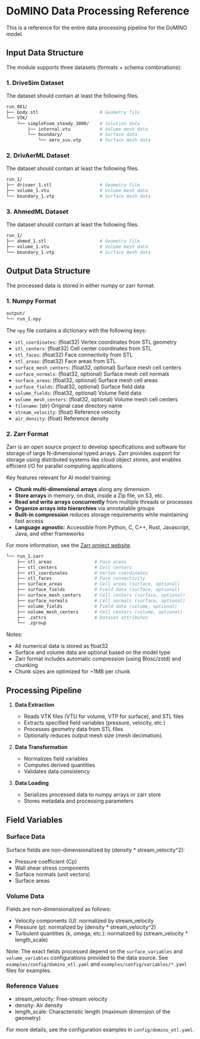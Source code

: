 # DoMINO Data Processing Reference

This is a reference for the entire data processing pipeline for the DoMINO model.

## Input Data Structure

The module supports three datasets (formats + schema combinations):

### 1. DriveSim Dataset

The dataset should contain at least the following files.

```bash
run_001/
├── body.stl                       # Geometry file
└── VTK/
    └── simpleFoam_steady_3000/    # Solution data
        ├── internal.vtu           # Volume mesh data
        └── boundary/              # Surface data
            └── aero_suv.vtp       # Surface mesh data
```

### 2. DrivAerML Dataset

The dataset should contain at least the following files.

```bash
run_1/
├── drivaer_1.stl                  # Geometry file
├── volume_1.vtu                   # Volume mesh data
└── boundary_1.vtp                 # Surface mesh data
```

### 3. AhmedML Dataset

The dataset should contain at least the following files.

```bash
run_1/
├── ahmed_1.stl                    # Geometry file
├── volume_1.vtu                   # Volume mesh data
└── boundary_1.vtp                 # Surface mesh data
```

## Output Data Structure

The processed data is stored in either numpy or zarr format:

### 1. Numpy Format

```bash
output/
└── run_1.npy
```

The `npy` file contains a dictionary with the following keys:

- `stl_coordinates`: (float32) Vertex coordinates from STL geometry
- `stl_centers`: (float32) Cell center coordinates from STL
- `stl_faces`: (float32) Face connectivity from STL
- `stl_areas`: (float32) Face areas from STL
- `surface_mesh_centers`: (float32, optional) Surface mesh cell centers
- `surface_normals`: (float32, optional) Surface mesh cell normals
- `surface_areas`: (float32, optional) Surface mesh cell areas
- `surface_fields`: (float32, optional) Surface field data
- `volume_fields`: (float32, optional) Volume field data
- `volume_mesh_centers`: (float32, optional) Volume mesh cell centers
- `filename`: (str) Original case directory name
- `stream_velocity`: (float) Reference velocity
- `air_density`: (float) Reference density

### 2. Zarr Format

Zarr is an open source project to develop specifications and software for storage of large N-dimensional typed arrays.
Zarr provides support for storage using distributed systems like cloud object stores,
and enables efficient I/O for parallel computing applications.

Key features relevant for AI model training:

- **Chunk multi-dimensional arrays** along any dimension
- **Store arrays** in memory, on disk, inside a Zip file, on S3, etc.
- **Read and write arrays concurrently** from multiple threads or processes
- **Organize arrays into hierarchies** via annotatable groups
- **Built-in compression** reduces storage requirements while maintaining fast access
- **Language agnostic**: Accessible from Python, C, C++, Rust, Javascript, Java, and other frameworks

For more information, see the [Zarr project website](https://zarr.dev/).

```bash
└── run_1.zarr
    ├── stl_areas                # Face areas
    ├── stl_centers              # Cell centers
    ├── stl_coordinates          # Vertex coordinates
    ├── stl_faces                # Face connectivity
    ├── surface_areas            # Cell areas (surface, optional)
    ├── surface_fields           # Field data (surface, optional)
    ├── surface_mesh_centers     # Cell centers (surface, optional)
    ├── surface_normals          # Cell normals (surface, optional)
    ├── volume_fields            # Field data (volume, optional)
    ├── volume_mesh_centers      # Cell centers (volume, optional)
    ├── .zattrs                  # Dataset attributes
    └── .zgroup
```

Notes:

- All numerical data is stored as float32
- Surface and volume data are optional based on the model type
- Zarr format includes automatic compression (using Blosc/zstd) and chunking
- Chunk sizes are optimized for ~1MB per chunk

## Processing Pipeline

1. **Data Extraction**
   - Reads VTK files (VTU for volume, VTP for surface), and STL files
   - Extracts specified field variables (pressure, velocity, etc.)
   - Processes geometry data from STL files
   - Optionally reduces output mesh size (mesh decimation).

2. **Data Transformation**
   - Normalizes field variables
   - Computes derived quantities
   - Validates data consistency

3. **Data Loading**
   - Serializes processed data to numpy arrays or zarr store
   - Stores metadata and processing parameters

## Field Variables

### Surface Data

Surface fields are non-dimensionalized by (density * stream_velocity^2):

- Pressure coefficient (Cp)
- Wall shear stress components
- Surface normals (unit vectors)
- Surface areas

### Volume Data

Fields are non-dimensionalized as follows:

- Velocity components (U): normalized by stream_velocity
- Pressure (p): normalized by (density * stream_velocity^2)
- Turbulent quantities (k, omega, etc.): normalized by (stream_velocity * length_scale)

Note: The exact fields processed depend on the `surface_variables` and
`volume_variables` configurations provided to the data source.
See `examples/config/domino_etl.yaml` and `examples/config/variables/*.yaml` files for examples.

### Reference Values

- stream_velocity: Free-stream velocity
- density: Air density
- length_scale: Characteristic length (maximum dimension of the geometry)

For more details, see the configuration examples in `config/domino_etl.yaml`.
